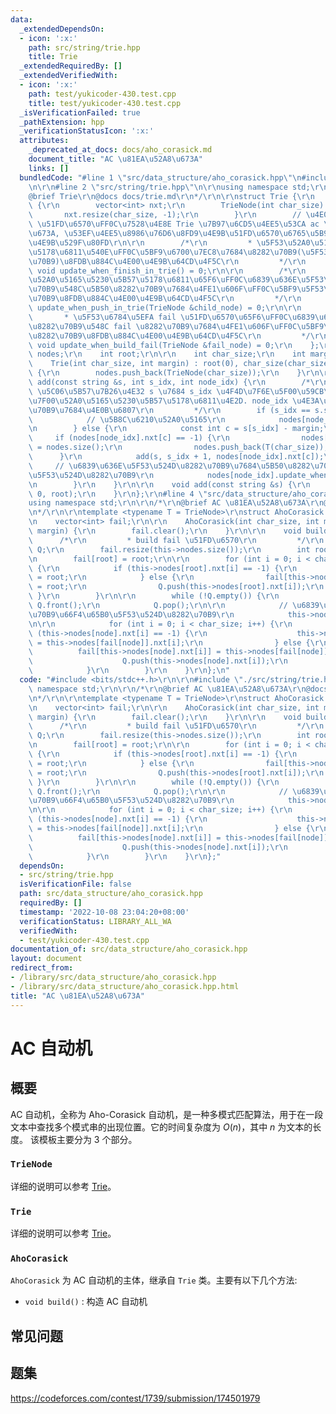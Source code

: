 ```yaml
---
data:
  _extendedDependsOn:
  - icon: ':x:'
    path: src/string/trie.hpp
    title: Trie
  _extendedRequiredBy: []
  _extendedVerifiedWith:
  - icon: ':x:'
    path: test/yukicoder-430.test.cpp
    title: test/yukicoder-430.test.cpp
  _isVerificationFailed: true
  _pathExtension: hpp
  _verificationStatusIcon: ':x:'
  attributes:
    _deprecated_at_docs: docs/aho_corasick.md
    document_title: "AC \u81EA\u52A8\u673A"
    links: []
  bundledCode: "#line 1 \"src/data_structure/aho_corasick.hpp\"\n#include <bits/stdc++.h>\r\
    \n\r\n#line 2 \"src/string/trie.hpp\"\n\r\nusing namespace std;\r\n\r\n/*\r\n\
    @brief Trie\r\n@docs docs/trie.md\r\n*/\r\n\r\nstruct Trie {\r\n    struct TrieNode\
    \ {\r\n        vector<int> nxt;\r\n        TrieNode(int char_size) {\r\n     \
    \       nxt.resize(char_size, -1);\r\n        }\r\n        // \u4E00\u4E9B hook\
    \ \u51FD\u6570\uFF0C\u7528\u4E8E Trie \u7B97\u6CD5\u4EE5\u53CA ac \u81EA\u52A8\
    \u673A, \u53EF\u4EE5\u8986\u76D6\u8FD9\u4E9B\u51FD\u6570\u6765\u5B9E\u73B0\u4E00\
    \u4E9B\u529F\u80FD\r\n\r\n        /*\r\n         * \u5F53\u52A0\u5165\u5230\u5B57\
    \u5178\u6811\u540E\uFF0C\u5BF9\u6700\u7EC8\u7684\u8282\u70B9(\u5F53\u524D\u8282\
    \u70B9)\u8FDB\u884C\u4E00\u4E9B\u64CD\u4F5C\r\n         */\r\n        virtual\
    \ void update_when_finish_in_trie() = 0;\r\n\r\n        /*\r\n         * \u5F53\
    \u52A0\u5165\u5230\u5B57\u5178\u6811\u65F6\uFF0C\u6839\u636E\u5F53\u524D\u8282\
    \u70B9\u548C\u5B50\u8282\u70B9\u7684\u4FE1\u606F\uFF0C\u5BF9\u5F53\u524D\u8282\
    \u70B9\u8FDB\u884C\u4E00\u4E9B\u64CD\u4F5C\r\n         */\r\n        virtual void\
    \ update_when_push_in_trie(TrieNode &child_node) = 0;\r\n\r\n        /*\r\n  \
    \       * \u5F53\u6784\u5EFA fail \u51FD\u6570\u65F6\uFF0C\u6839\u636E\u5F53\u524D\
    \u8282\u70B9\u548C fail \u8282\u70B9\u7684\u4FE1\u606F\uFF0C\u5BF9\u5F53\u524D\
    \u8282\u70B9\u8FDB\u884C\u4E00\u4E9B\u64CD\u4F5C\r\n         */\r\n        virtual\
    \ void update_when_build_fail(TrieNode &fail_node) = 0;\r\n    };\r\n\r\n    vector<TrieNode>\
    \ nodes;\r\n    int root;\r\n\r\n    int char_size;\r\n    int margin;\r\n\r\n\
    \    Trie(int char_size, int margin) : root(0), char_size(char_size), margin(margin)\
    \ {\r\n        nodes.push_back(TrieNode(char_size));\r\n    }\r\n\r\n    void\
    \ add(const string &s, int s_idx, int node_idx) {\r\n        /*\r\n         *\
    \ \u5C06\u5B57\u7B26\u4E32 s \u7684 s_idx \u4F4D\u7F6E\u5F00\u59CB\u7684\u540E\
    \u7F00\u52A0\u5165\u5230\u5B57\u5178\u6811\u4E2D. node_idx \u4E3A\u5F53\u524D\u8282\
    \u70B9\u7684\u4E0B\u6807\r\n         */\r\n        if (s_idx == s.size()) {\r\n\
    \            // \u5B8C\u6210\u52A0\u5165\r\n            nodes[node_idx].update_when_finish_in_trie();\r\
    \n        } else {\r\n            const int c = s[s_idx] - margin;\r\n       \
    \     if (nodes[node_idx].nxt[c] == -1) {\r\n                nodes[node_idx].nxt[c]\
    \ = nodes.size();\r\n                nodes.push_back(T(char_size));\r\n      \
    \      }\r\n            add(s, s_idx + 1, nodes[node_idx].nxt[c]);\r\n       \
    \     // \u6839\u636E\u5F53\u524D\u8282\u70B9\u7684\u5B50\u8282\u70B9\u66F4\u65B0\
    \u5F53\u524D\u8282\u70B9\r\n            nodes[node_idx].update_when_push_in_trie(nodes[nodes[node_idx].nxt[c]]);\r\
    \n        }\r\n    }\r\n\r\n    void add(const string &s) {\r\n        add(s,\
    \ 0, root);\r\n    }\r\n};\r\n#line 4 \"src/data_structure/aho_corasick.hpp\"\n\
    using namespace std;\r\n\r\n/*\r\n@brief AC \u81EA\u52A8\u673A\r\n@docs docs/aho_corasick.md\r\
    \n*/\r\n\r\ntemplate <typename T = TrieNode>\r\nstruct AhoCorasick : Trie<T> {\r\
    \n    vector<int> fail;\r\n\r\n    AhoCorasick(int char_size, int margin) : Trie<T>(char_size,\
    \ margin) {\r\n        fail.clear();\r\n    }\r\n\r\n    void build() {\r\n  \
    \      /*\r\n         * build fail \u51FD\u6570\r\n         */\r\n        queue<int>\
    \ Q;\r\n        fail.resize(this->nodes.size());\r\n        int root = this->root;\r\
    \n        fail[root] = root;\r\n\r\n        for (int i = 0; i < char_size; i++)\
    \ {\r\n            if (this->nodes[root].nxt[i] == -1) {\r\n                this->nodes[root].nxt[i]\
    \ = root;\r\n            } else {\r\n                fail[this->nodes[root].nxt[i]]\
    \ = root;\r\n                Q.push(this->nodes[root].nxt[i]);\r\n           \
    \ }\r\n        }\r\n\r\n        while (!Q.empty()) {\r\n            int node =\
    \ Q.front();\r\n            Q.pop();\r\n\r\n            // \u6839\u636E fail \u8282\
    \u70B9\u66F4\u65B0\u5F53\u524D\u8282\u70B9\r\n            this->nodes[node].update_when_build_fail(nodes[fail[node]]);\r\
    \n\r\n            for (int i = 0; i < char_size; i++) {\r\n                if\
    \ (this->nodes[node].nxt[i] == -1) {\r\n                    this->nodes[node].nxt[i]\
    \ = this->nodes[fail[node]].nxt[i];\r\n                } else {\r\n          \
    \          fail[this->nodes[node].nxt[i]] = this->nodes[fail[node]].nxt[i];\r\n\
    \                    Q.push(this->nodes[node].nxt[i]);\r\n                }\r\n\
    \            }\r\n        }\r\n    }\r\n};\n"
  code: "#include <bits/stdc++.h>\r\n\r\n#include \"./src/string/trie.hpp\"\r\nusing\
    \ namespace std;\r\n\r\n/*\r\n@brief AC \u81EA\u52A8\u673A\r\n@docs docs/aho_corasick.md\r\
    \n*/\r\n\r\ntemplate <typename T = TrieNode>\r\nstruct AhoCorasick : Trie<T> {\r\
    \n    vector<int> fail;\r\n\r\n    AhoCorasick(int char_size, int margin) : Trie<T>(char_size,\
    \ margin) {\r\n        fail.clear();\r\n    }\r\n\r\n    void build() {\r\n  \
    \      /*\r\n         * build fail \u51FD\u6570\r\n         */\r\n        queue<int>\
    \ Q;\r\n        fail.resize(this->nodes.size());\r\n        int root = this->root;\r\
    \n        fail[root] = root;\r\n\r\n        for (int i = 0; i < char_size; i++)\
    \ {\r\n            if (this->nodes[root].nxt[i] == -1) {\r\n                this->nodes[root].nxt[i]\
    \ = root;\r\n            } else {\r\n                fail[this->nodes[root].nxt[i]]\
    \ = root;\r\n                Q.push(this->nodes[root].nxt[i]);\r\n           \
    \ }\r\n        }\r\n\r\n        while (!Q.empty()) {\r\n            int node =\
    \ Q.front();\r\n            Q.pop();\r\n\r\n            // \u6839\u636E fail \u8282\
    \u70B9\u66F4\u65B0\u5F53\u524D\u8282\u70B9\r\n            this->nodes[node].update_when_build_fail(nodes[fail[node]]);\r\
    \n\r\n            for (int i = 0; i < char_size; i++) {\r\n                if\
    \ (this->nodes[node].nxt[i] == -1) {\r\n                    this->nodes[node].nxt[i]\
    \ = this->nodes[fail[node]].nxt[i];\r\n                } else {\r\n          \
    \          fail[this->nodes[node].nxt[i]] = this->nodes[fail[node]].nxt[i];\r\n\
    \                    Q.push(this->nodes[node].nxt[i]);\r\n                }\r\n\
    \            }\r\n        }\r\n    }\r\n};"
  dependsOn:
  - src/string/trie.hpp
  isVerificationFile: false
  path: src/data_structure/aho_corasick.hpp
  requiredBy: []
  timestamp: '2022-10-08 23:04:20+08:00'
  verificationStatus: LIBRARY_ALL_WA
  verifiedWith:
  - test/yukicoder-430.test.cpp
documentation_of: src/data_structure/aho_corasick.hpp
layout: document
redirect_from:
- /library/src/data_structure/aho_corasick.hpp
- /library/src/data_structure/aho_corasick.hpp.html
title: "AC \u81EA\u52A8\u673A"
---
```

# AC 自动机

## 概要
AC 自动机，全称为 Aho-Corasick 自动机，是一种多模式匹配算法，用于在一段文本中查找多个模式串的出现位置。它的时间复杂度为 $O(n)$，其中 $n$ 为文本的长度。
该模板主要分为 3 个部分。
### `TrieNode`
详细的说明可以参考 [Trie](https://goodstudytnt.github.io/library/src/string/trie.hpp)。
### `Trie`
详细的说明可以参考 [Trie](https://goodstudytnt.github.io/library/src/string/trie.hpp)。

### `AhoCorasick`
`AhoCorasick` 为 AC 自动机的主体，继承自 `Trie` 类。主要有以下几个方法:
- `void build()` : 构造 AC 自动机


## 常见问题

## 题集
https://codeforces.com/contest/1739/submission/174501979